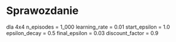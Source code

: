# Sprawozdanie

dla 4x4
n_episodes = 1_000
learning_rate = 0.01
start_epsilon = 1.0
epsilon_decay = 0.5
final_epsilon = 0.03
discount_factor = 0.9
